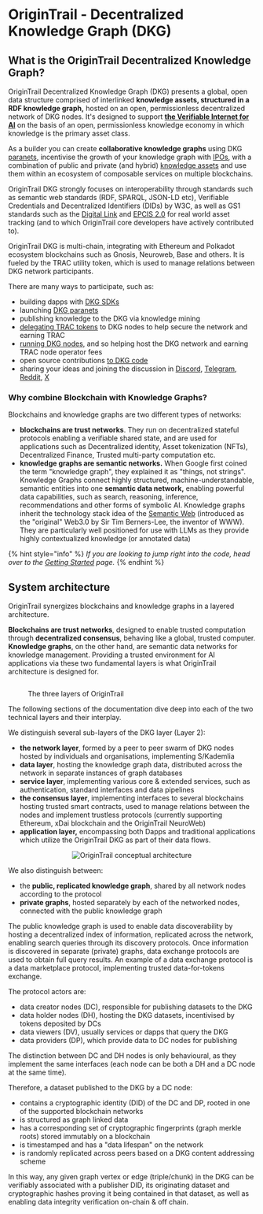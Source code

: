 # OriginTrail - Decentralized Knowledge Graph (DKG)

## What is the OriginTrail Decentralized Knowledge Graph?

OriginTrail Decentralized Knowledge Graph (DKG) presents a global, open data structure comprised of interlinked **knowledge assets, structured in a RDF knowledge graph,** hosted on an open, permissionless decentralized network of DKG nodes. It's designed to support [**the Verifiable Internet for AI**](ecosystem-white-paper.md) on the basis of an open, permissionless knowledge economy in which knowledge is the primary asset class.

As a builder you can create **collaborative knowledge graphs** using DKG [paranets](autonomous-ai-paranets/), incentivise the growth of your knowledge graph with [IPOs](autonomous-ai-paranets/initial-paranet-offerings-ipos.md), with a combination of public and private (and hybrid) [knowledge assets](broken-reference) and use them within an ecosystem of composable services on multiple blockchains.

OriginTrail DKG strongly focuses on interoperability through standards such as semantic web standards (RDF, SPARQL, JSON-LD etc), Verifiable Credentials and Decentralized Identifiers (DIDs) by W3C, as well as GS1 standards such as the [Digital Link](https://www.gs1.org/standards/gs1-digital-link) and [EPCIS 2.0](https://www.gs1au.org/standards/epcis) for real world asset tracking (and to which OriginTrail core developers have actively contributed to).

OriginTrail DKG is multi-chain, integrating with Ethereum and Polkadot ecosystem blockchains such as Gnosis, Neuroweb, Base and others. It is fueled by the TRAC utility token, which is used to manage relations between DKG network participants.&#x20;

There are many ways to participate, such as:

* building dapps with [DKG SDKs](dkg-sdk/)&#x20;
* launching [DKG paranets](autonomous-ai-paranets/)
* publishing knowledge to the DKG via knowledge mining&#x20;
* [delegating TRAC tokens](delegated-staking/) to DKG nodes to help secure the network and earning TRAC&#x20;
* [running DKG nodes,](node-setup-instructions/) and so helping host the DKG network and earning TRAC node operator fees&#x20;
* open source contributions [to DKG code](../useful-resources/contribute/)
* sharing your ideas and joining the discussion in [Discord](https://discord.gg/gYq6GuJ4sJ), [Telegram](https://t.me/origintrail), [Reddit](https://www.reddit.com/r/OriginTrail/), [X](https://x.com/origin_trail)&#x20;

### Why combine Blockchain with Knowledge Graphs?

Blockchains and knowledge graphs are two different types of networks:

* **blockchains are trust networks**. They run on decentralized stateful protocols enabling a verifiable shared state, and are used for applications such as Decentralized identity, Asset tokenization (NFTs), Decentralized Finance, Trusted multi-party computation etc.
* **knowledge graphs are semantic networks.** When Google first coined the term "knowledge graph", they explained it as "things, not strings". Knowledge Graphs connect highly structured, machine-understandable, semantic entities into one **semantic data network,** enabling powerful data capabilities, such as search, reasoning, inference, recommendations and other forms of symbolic AI. Knowledge graphs inherit the technology stack idea of the [Semantic Web](https://en.wikipedia.org/wiki/Semantic_Web) (introduced as the "original" Web3.0 by Sir Tim Berners-Lee, the inventor of WWW). They are particularly well positioned for use with LLMs as they provide highly contextualized knowledge (or annotated data)

{% hint style="info" %}
_If you are looking to jump right into the code, head over to the_ [_Getting Started_](broken-reference) _page._
{% endhint %}

## System architecture

OriginTrail synergizes blockchains and knowledge graphs in a layered architecture.&#x20;

**Blockchains are trust networks**, designed to enable trusted computation through **decentralized consensus**, behaving like a global, trusted computer. **Knowledge graphs**, on the other hand, are semantic data networks for knowledge management. Providing a trusted environment for AI applications via these two fundamental layers is what OriginTrail architecture is designed for.

<figure><img src="../.gitbook/assets/Screenshot 2024-06-13 at 23.54.29.png" alt=""><figcaption><p>The three layers of OriginTrail</p></figcaption></figure>

The following sections of the documentation dive deep into each of the two technical layers and their interplay.

We distinguish several sub-layers of the DKG layer (Layer 2):

* **the network layer**, formed by a peer to peer swarm of DKG nodes hosted by individuals and organisations, implementing S/Kademlia
* **data layer**, hosting the knowledge graph data, distributed across the network in separate instances of graph databases
* **service layer**, implementing various core & extended services, such as authentication, standard interfaces and data pipelines
* **the consensus layer**, implementing interfaces to several blockchains hosting trusted smart contracts, used to manage relations between the nodes and implement trustless protocols (currently supporting Ethereum, xDai blockchain and the OriginTrail NeuroWeb)
* **application layer,** encompassing both Dapps and traditional applications which utilize the OriginTrail DKG as part of their data flows.

<div align="center"><img src="../.gitbook/assets/Screenshot 2022-03-30 at 16.46.10.png" alt="OriginTrail conceptual architecture"></div>

We also distinguish between:

* the **public, replicated knowledge graph**, shared by all network nodes according to the protocol
* **private graphs**, hosted separately by each of the networked nodes, connected with the public knowledge graph

The public knowledge graph is used to enable data discoverability by hosting a decentralized index of information, replicated across the network, enabling search queries through its discovery protocols. Once information is discovered in separate (private) graphs, data exchange protocols are used to obtain full query results. An example of a data exchange protocol is a data marketplace protocol, implementing trusted data-for-tokens exchange.

The protocol actors are:

* data creator nodes (DC), responsible for publishing datasets to the DKG
* data holder nodes (DH), hosting the DKG datasets, incentivised by tokens deposited by DCs
* data viewers (DV), usually services or dapps that query the DKG
* data providers (DP), which provide data to DC nodes for publishing

The distinction between DC and DH nodes is only behavioural, as they implement the same interfaces (each node can be both a DH and a DC node at the same time).

Therefore, a dataset published to the DKG by a DC node:

* contains a cryptographic identity (DID) of the DC and DP, rooted in one of the supported blockchain networks
* is structured as graph linked data
* has a corresponding set of cryptographic fingerprints (graph merkle roots) stored immutably on a blockchain
* is timestamped and has a "data lifespan" on the network&#x20;
* is randomly replicated across peers based on a DKG content addressing scheme

In this way, any given graph vertex or edge (triple/chunk) in the DKG can be verifiably associated with a publisher DID, its originating dataset and cryptographic hashes proving it being contained in that dataset, as well as enabling data integrity verification on-chain & off chain.&#x20;



